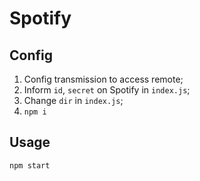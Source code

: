 # Spotify

## Config

1. Config transmission to access remote;
2. Inform `id`, `secret` on Spotify in `index.js`;
3. Change `dir` in `index.js`;
4. `npm i`

## Usage

```
npm start
```
